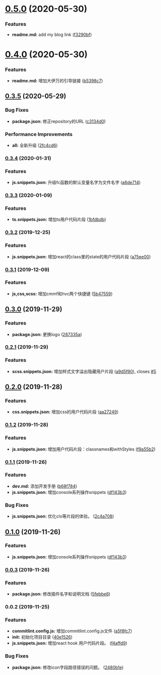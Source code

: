 # [0.5.0](https://github.com/zhanghecool/fetoolkit/compare/v0.4.0...v0.5.0) (2020-05-30)


### Features

* **readme.md:** add my blog link ([f3290bf](https://github.com/zhanghecool/fetoolkit/commit/f3290bf02adc6d17ac8b5777715d2fe34e6a0886))

# [0.4.0](https://github.com/zhanghecool/fetoolkit/compare/v0.3.5...v0.4.0) (2020-05-30)


### Features

* **readme.md:** 增加大伊万的引导链接 ([b5398c7](https://github.com/zhanghecool/fetoolkit/commit/b5398c7700d4b220330432b619de7c3ea576fff7))

## [0.3.5](https://github.com/zhanghecool/fetoolkit/compare/v0.3.4...v0.3.5) (2020-05-29)


### Bug Fixes

* **package.json:** 修正repository的URL ([c3134d0](https://github.com/zhanghecool/fetoolkit/commit/c3134d05cc51a55c58f105f95355fccd279222a4))


### Performance Improvements

* **all:** 全新升级 ([2fc4cd6](https://github.com/zhanghecool/fetoolkit/commit/2fc4cd6910248045be443d52c4b47cf4585863b1))

### [0.3.4](https://github.com/hertzZhang/fetoolkit/compare/v0.3.3...v0.3.4) (2020-01-31)


### Features

* **js.snippets.json:** 升级fc函数的默认变量名字为文件名字 ([a6de714](https://github.com/hertzZhang/fetoolkit/commit/a6de714e94a2de4cc9abd829eeb38e218317f9a5))

### [0.3.3](https://github.com/hertzZhang/fetoolkit/compare/v0.3.2...v0.3.3) (2020-01-09)


### Features

* **ts.snippets.json:** 增加ts用户代码片段 ([1bfdbdb](https://github.com/hertzZhang/fetoolkit/commit/1bfdbdb918fb08837b67245e89e8755cbe0568af))

### [0.3.2](https://github.com/hertzZhang/fetoolkit/compare/v0.3.1...v0.3.2) (2019-12-25)


### Features

* **js.snippets.json:** 增加react的class里的state的用户代码片段 ([a75ee00](https://github.com/hertzZhang/fetoolkit/commit/a75ee0083b335f4f99bd156c5fab5e44a457d304))

### [0.3.1](https://github.com/hertzZhang/fetoolkit/compare/v0.3.0...v0.3.1) (2019-12-09)


### Features

* **js,css,scss:** 增加cmmf和hvc两个快捷键 ([5b47559](https://github.com/hertzZhang/fetoolkit/commit/5b475598ccf1e5a6af3bf7cc9392ddf4f6279175))

## [0.3.0](https://github.com/hertzZhang/fetoolkit/compare/v0.2.1...v0.3.0) (2019-11-29)


### Features

* **package.json:** 更换logo ([287335a](https://github.com/hertzZhang/fetoolkit/commit/287335a38e5dc3b57f188aff1458d9e5b5c84496))

### [0.2.1](https://github.com/hertzZhang/fetoolkit/compare/v0.2.0...v0.2.1) (2019-11-29)


### Features

* **scss.snippets.json:** 增加样式文字溢出隐藏用户片段 ([a9d5f90](https://github.com/hertzZhang/fetoolkit/commit/a9d5f9000f3abca750f15e8835a1a0b966031ce5)), closes [#5](https://github.com/hertzZhang/fetoolkit/issues/5)

## [0.2.0](https://github.com/hertzZhang/fetoolkit/compare/v0.1.2...v0.2.0) (2019-11-28)


### Features

* **css.snippets.json:** 增加css的用户代码片段 ([aa27249](https://github.com/hertzZhang/fetoolkit/commit/aa27249bab251826c676e3d914b204afa9285034))

### [0.1.2](https://github.com/hertzZhang/fetoolkit/compare/v0.1.1...v0.1.2) (2019-11-28)


### Features

* **js.snippets.json:** 增加用户代码片段：classnames和withStyles ([f9a55b2](https://github.com/hertzZhang/fetoolkit/commit/f9a55b2539a16030dbf5d8c0811ecda8b980f9ec))

### [0.1.1](https://github.com/hertzZhang/fetoolkit/compare/v0.0.3...v0.1.1) (2019-11-26)


### Features

* **dev.md:** 添加开发手册 ([b68f784](https://github.com/hertzZhang/fetoolkit/commit/b68f784e3919e26cfbb4c030ac339ead17bede1c))
* **js.snippets.json:** 增加console系列操作snippets ([df143b3](https://github.com/hertzZhang/fetoolkit/commit/df143b3fe62a0e391d33fe4acb2b43ad42045d6f))


### Bug Fixes

* **js.snippets.json:** 优化clo等片段的体验。 ([2c4a708](https://github.com/hertzZhang/fetoolkit/commit/2c4a708662f142e755440ec5a52f69e9ef86b93e))

## [0.1.0](https://github.com/hertzZhang/fetoolkit/compare/v0.0.3...v0.1.0) (2019-11-26)


### Features

* **js.snippets.json:** 增加console系列操作snippets ([df143b3](https://github.com/hertzZhang/fetoolkit/commit/df143b3fe62a0e391d33fe4acb2b43ad42045d6f))

### [0.0.3](https://github.com/hertzZhang/fetoolkit/compare/v0.0.2...v0.0.3) (2019-11-26)


### Features

* **package.json:** 修改插件名字和说明文档 ([5febbe6](https://github.com/hertzZhang/fetoolkit/commit/5febbe635a9f6b52ecd65c104f79ef6e85b61aaf))

### 0.0.2 (2019-11-25)


### Features

* **commitlint.config.js:** 增加commitlint.config.js文件 ([a5f8fc7](https://github.com/hertzZhang/fe/commit/a5f8fc71ae6cc984e58b1d3a8e8fc82c92d0a775))
* **init:** 初始化项目目录 ([40e1526](https://github.com/hertzZhang/fe/commit/40e1526e2694f5a0c65b5d98fd706486276a3490))
* **js.snippets.json:** 增加react hook 用户代码片段。 ([f4affd9](https://github.com/hertzZhang/fe/commit/f4affd9c26617457f41eedb875d4bb6af5cd6295))


### Bug Fixes

* **package.json:** 修改icon字段路径错误的问题。 ([2480b1e](https://github.com/hertzZhang/fe/commit/2480b1e9089208446db92b41b84c45c868cbccba))
